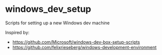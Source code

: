 # windows_dev_setup
Scripts for setting up a new Windows dev machine

Inspired by:
- https://github.com/Microsoft/windows-dev-box-setup-scripts
- https://github.com/felixrieseberg/windows-development-environment
